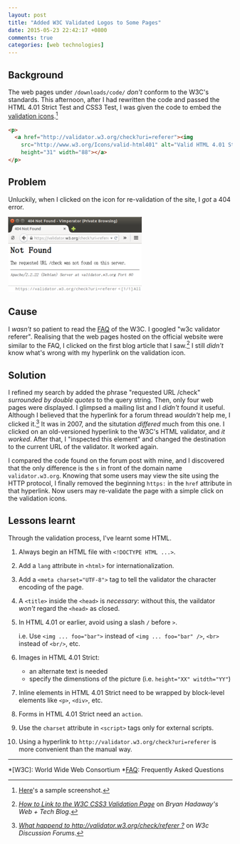 ```yaml
---
layout: post
title: "Added W3C Validated Logos to Some Pages"
date: 2015-05-23 22:42:17 +0800
comments: true
categories: [web technologies]
---
```


Background
---

The web pages under `/downloads/code/` *don't* conform to the W3C's
standards.  This afternoon, after I had rewritten the code and passed
the HTML 4.01 Strict Test and CSS3 Test, I was given the code to embed
the [validation icons][valid_icons].[^samp_pic]

``` html HTML code for embedding the validation icon for HTML 4.01 Strict
<p>
  <a href="http://validator.w3.org/check?uri=referer"><img
    src="http://www.w3.org/Icons/valid-html401" alt="Valid HTML 4.01 Strict"
    height="31" width="88"></a>
</p>
```

Problem
---

Unluckily, when I clicked on the icon for re-validation of the site, I
*got* a 404 error.

<picture class="fancybox" title="404 Not Found">
  <source srcset="/images/posts/W3C/err497.png"
    media="(min-width: 497px)"></source>
  <img alt="404 not found" src="/images/posts/W3C/err300.png" />
</picture>

<!-- more -->

Cause
---

I *wasn't* so patient to read the [FAQ] of the W3C.  I googled "w3c
validator referer".  Realising that the web pages hosted on the
official website were similar to the FAQ, I clicked on the first blog
article that I saw.[^1st_blog]  I still *didn't* know what's wrong
with my hyperlink on the validation icon.

Solution
---

I refined my search by added the phrase "requested URL /check"
*surrounded by double quotes* to the query string.  Then, only four
web pages were displayed.  I glimpsed a mailing list and I *didn't*
found it useful.  Although I believed that the hyperlink for a forum
thread *wouldn't* help me, I clicked it.[^forum]  It was in 2007, and
the situtation *differed* much from this one.  I clicked on an
old-versioned hyperlink to the W3C's HTML validator, and *it worked*.
After that, I "inspected this element" and changed the destination to
the current URL of the validator.  It worked again.

I compared the code found on the forum post with mine, and I
discovered that the only difference is the `s` in front of the domain
name `validator.w3.org`.  Knowing that some users may view the site
using the HTTP protocol, I finally removed the beginning `https:` in
the `href` attribute in that hyperlink.  Now users may re-validate the
page with a simple click on the validation icons.

Lessons learnt
---

Through the validation process, I've learnt some HTML.

1. Always begin an HTML file with `<!DOCTYPE HTML ...>`.
2. Add a `lang` attribute in `<html>` for internationalization.
3. Add a `<meta charset="UTF-8">` tag to tell the validator the
character encoding of the page.
4. A `<title>` inside the `<head>` is *necessary*: without this, the
vaildator *won't* regard the `<head>` as closed.
5. In HTML 4.01 or earlier, avoid using a slash `/` before `>`.

    i.e. Use `<img ... foo="bar">` instead of `<img ... foo="bar" />`,
    `<br>` instead of `<br/>`, etc.

6. Images in HTML 4.01 Strict:

    - an alternate text is needed
    - specify the dimenstions of the picture (i.e. `height="XX"
        witdth="YY"`)

7. Inline elements in HTML 4.01 Strict need to be wrapped by
block-level elements like `<p>`, `<div>`, etc.
8. Forms in HTML 4.01 Strict need an `action`.
9. Use the `charset` attribute in `<script>` tags only for external
scripts.
10. Using a hyperlink to `http://validator.w3.org/check?uri=referer` is
more convenient than the manual way.

---
[^samp_pic]: [Here]'s a sample screenshot.
[^1st_blog]:
    [*How to Link to the W3C CSS3 Validation Page*][blog] on *Bryan
    Hadaway's Web + Tech Blog*.

[^forum]:
    [*What happend to http://validator.w3.org/check/referer ?*][forum]
    on *W3c Discussion Forums*.

[valid_icons]: http://www.w3.org/QA/Tools/Icons
[Here]: /images/posts/W3C/valid-code.png
[FAQ]: http://validator.w3.org/docs/help.html#faq-referer
[blog]: http://bryanhadaway.com/how-to-link-to-the-w3c-css3-validation-page/
[forum]: http://t29233.org-w3c-validator.w3ctalk.info/what-happend-to-http-validator-w3-org-check-referer-t29233.html#91166

*[W3C]: World Wide Web Consortium
*[FAQ]: Frequently Asked Questions
